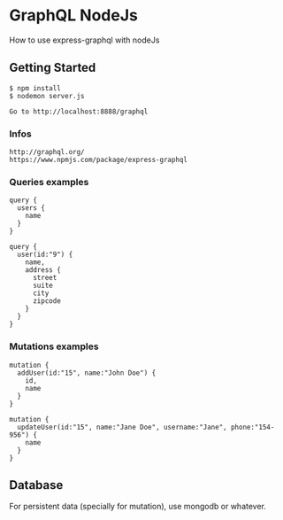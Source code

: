 # GraphQL NodeJs

How to use express-graphql with nodeJs

## Getting Started

```
$ npm install
$ nodemon server.js
```
```
Go to http://localhost:8888/graphql
```

### Infos

```
http://graphql.org/
https://www.npmjs.com/package/express-graphql
```

### Queries examples

```
query {
  users {
    name
  }
}
```
```
query {
  user(id:"9") {
    name,
    address {
      street
      suite
      city
      zipcode
    }
  }
}
```

### Mutations examples

```
mutation {
  addUser(id:"15", name:"John Doe") {
    id,
    name
  }
}
```
```
mutation {
  updateUser(id:"15", name:"Jane Doe", username:"Jane", phone:"154-956") {
    name
  }
}
```

## Database

For persistent data (specially for mutation), use mongodb or whatever.
